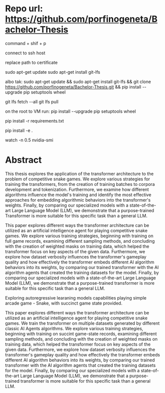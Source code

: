 


# Repo url: https://github.com/porfinogeneta/Bachelor-Thesis



command + shif + p

connect to ssh host

replace path to certificate

sudo apt-get update
sudo apt-get install git-lfs

albo tak:
sudo apt-get update && sudo apt-get install git-lfs && git clone https://github.com/porfinogeneta/Bachelor-Thesis.git && pip install --upgrade pip setuptools wheel


git lfs fetch --all
git lfs pull

on the root to VM run: pip install --upgrade pip setuptools wheel

pip install -r requirements.txt

pip install -e .

watch -n 0.5 nvidia-smi



# Abstract
 This thesis explores the application of the transformer architecture to the problem of competitive snake games. We explore various strategies for training the transformers, from the creation of training batches to corpora development and tokenization. Furthermore, we examine how different algorithms influence the model's training and identify the most effective approaches for embedding algorithmic behaviors into the transformer's weights. Finally, by comparing our specialized models with a state-of-the-art Large Language Model (LLM), we demonstrate that a purpose-trained Transformer is more suitable for this specific task than a general LLM.


This paper explores different ways the transformer architecture can be utilized as an artificial intelligence agent for playing competitive snake games. We explore various training strategies, beginning with training on full game records, examining different sampling methods, and concluding with the creation of weighted masks on training data, which helped the transformer focus on key aspects of the given data. Furthermore, we explore how dataset verbosity influences the transformer's gameplay quality and how effectively the transformer embeds different AI algorithm behaviors into its weights, by comparing our trained transformer with the AI algorithm agents that created the training datasets for the model. Finally, by comparing our specialized models with a state-of-the-art Large Language Model (LLM), we demonstrate that a purpose-trained transformer is more suitable for this specific task than a general LLM.


Exploring autoregressive learaning models capabilities playing simple arcade game - Snake, with succinct game state provided.



This paper explores different ways the transformer architecture can be utilized as an artificial intelligence agent for playing competitive snake games. We train the transformer on multiple datasets generated by  different classic AI Agents algorithms. We explore various training strategies, beginning with training on succint game-state records, examining different sampling methods, and concluding with the creation of weighted masks on training data, which helped the transformer focus on key aspects of the given data. Furthermore, we explore how dataset verbosity influences the transformer's gameplay quality and how effectively the transformer embeds different AI algorithm behaviors into its weights, by comparing our trained transformer with the AI algorithm agents that created the training datasets for the model. Finally, by comparing our specialized models with a state-of-the-art Large Language Model (LLM), we demonstrate that a purpose-trained transformer is more suitable for this specific task than a general LLM.

